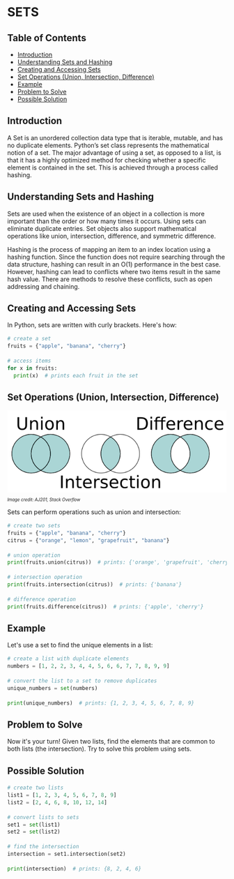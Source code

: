 # SETS <!-- omit in toc -->

## Table of Contents <!-- omit in toc -->

- [Introduction](#introduction)
- [Understanding Sets and Hashing](#understanding-sets-and-hashing)
- [Creating and Accessing Sets](#creating-and-accessing-sets)
- [Set Operations (Union, Intersection, Difference)](#set-operations-union-intersection-difference)
- [Example](#example)
- [Problem to Solve](#problem-to-solve)
- [Possible Solution](#possible-solution)

## Introduction

A Set is an unordered collection data type that is iterable, mutable, and has no duplicate elements. Python’s set class represents the mathematical notion of a set. The major advantage of using a set, as opposed to a list, is that it has a highly optimized method for checking whether a specific element is contained in the set. This is achieved through a process called hashing.

## Understanding Sets and Hashing

Sets are used when the existence of an object in a collection is more important than the order or how many times it occurs. Using sets can eliminate duplicate entries. Set objects also support mathematical operations like union, intersection, difference, and symmetric difference.

Hashing is the process of mapping an item to an index location using a hashing function. Since the function does not require searching through the data structure, hashing can result in an O(1) performance in the best case. However, hashing can lead to conflicts where two items result in the same hash value. There are methods to resolve these conflicts, such as open addressing and chaining.

## Creating and Accessing Sets

In Python, sets are written with curly brackets. Here's how:

```python
# create a set
fruits = {"apple", "banana", "cherry"}

# access items
for x in fruits:
  print(x)  # prints each fruit in the set
```

## Set Operations (Union, Intersection, Difference)

![Venn diagram of union, intersection, and difference set operations](/images/sets_uid.png)
<small><em><sub>Image credit: AJ201, Stack Overflow</sub></em></small>

Sets can perform operations such as union and intersection:

``` python
# create two sets
fruits = {"apple", "banana", "cherry"}
citrus = {"orange", "lemon", "grapefruit", "banana"}

# union operation
print(fruits.union(citrus))  # prints: {'orange', 'grapefruit', 'cherry', 'apple', 'lemon', 'banana'}

# intersection operation
print(fruits.intersection(citrus))  # prints: {'banana'}

# difference operation
print(fruits.difference(citrus))  # prints: {'apple', 'cherry'}
```

## Example

Let's use a set to find the unique elements in a list:

```python
# create a list with duplicate elements
numbers = [1, 2, 2, 3, 4, 4, 5, 6, 6, 7, 7, 8, 9, 9]

# convert the list to a set to remove duplicates
unique_numbers = set(numbers)

print(unique_numbers)  # prints: {1, 2, 3, 4, 5, 6, 7, 8, 9}
```

## Problem to Solve

Now it's your turn! Given two lists, find the elements that are common to both lists (the intersection). Try to solve this problem using sets.

## Possible Solution

```python
# create two lists
list1 = [1, 2, 3, 4, 5, 6, 7, 8, 9]
list2 = [2, 4, 6, 8, 10, 12, 14]

# convert lists to sets
set1 = set(list1)
set2 = set(list2)

# find the intersection
intersection = set1.intersection(set2)

print(intersection)  # prints: {8, 2, 4, 6}
```

